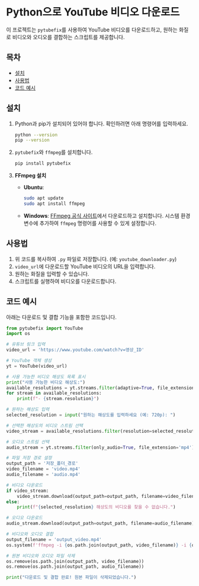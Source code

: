 # Python으로 YouTube 비디오 다운로드

이 프로젝트는 `pytubefix`를 사용하여 YouTube 비디오를 다운로드하고, 원하는 화질로 비디오와 오디오를 결합하는 스크립트를 제공합니다.

## 목차
- [설치](#설치)
- [사용법](#사용법)
- [코드 예시](#코드-예시)

## 설치

1. Python과 pip가 설치되어 있어야 합니다. 확인하려면 아래 명령어를 입력하세요.
    ```bash
    python --version
    pip --version
    ```

2. `pytubefix`와 `ffmpeg`를 설치합니다.
    ```bash
    pip install pytubefix
    ```

3. **FFmpeg 설치**
    - **Ubuntu**:
        ```bash
        sudo apt update
        sudo apt install ffmpeg
        ```

    - **Windows**: [FFmpeg 공식 사이트](https://ffmpeg.org/download.html)에서 다운로드하고 설치합니다. 시스템 환경 변수에 추가하여 `ffmpeg` 명령어를 사용할 수 있게 설정합니다.

## 사용법

1. 위 코드를 복사하여 `.py` 파일로 저장합니다. (예: `youtube_downloader.py`)
2. `video_url`에 다운로드할 YouTube 비디오의 URL을 입력합니다.
3. 원하는 화질을 입력할 수 있습니다.
4. 스크립트를 실행하여 비디오를 다운로드합니다.

## 코드 예시

아래는 다운로드 및 결합 기능을 포함한 코드입니다.

```python
from pytubefix import YouTube
import os

# 유튜브 링크 입력
video_url = 'https://www.youtube.com/watch?v=영상_ID'

# YouTube 객체 생성
yt = YouTube(video_url)

# 사용 가능한 비디오 해상도 목록 표시
print("사용 가능한 비디오 해상도:")
available_resolutions = yt.streams.filter(adaptive=True, file_extension='mp4', only_video=True).order_by('resolution').desc()
for stream in available_resolutions:
    print(f"- {stream.resolution}")

# 원하는 해상도 입력
selected_resolution = input("원하는 해상도를 입력하세요 (예: 720p): ")

# 선택한 해상도의 비디오 스트림 선택
video_stream = available_resolutions.filter(resolution=selected_resolution).first()

# 오디오 스트림 선택
audio_stream = yt.streams.filter(only_audio=True, file_extension='mp4').first()

# 파일 저장 경로 설정
output_path = '저장_폴더_경로'
video_filename = 'video.mp4'
audio_filename = 'audio.mp4'

# 비디오 다운로드
if video_stream:
    video_stream.download(output_path=output_path, filename=video_filename)
else:
    print(f"{selected_resolution} 해상도의 비디오를 찾을 수 없습니다.")

# 오디오 다운로드
audio_stream.download(output_path=output_path, filename=audio_filename)

# 비디오와 오디오 결합
output_filename = 'output_video.mp4'
os.system(f'ffmpeg -i {os.path.join(output_path, video_filename)} -i {os.path.join(output_path, audio_filename)} -c:v copy -c:a aac -strict experimental {os.path.join(output_path, output_filename)}')

# 원본 비디오와 오디오 파일 삭제
os.remove(os.path.join(output_path, video_filename))
os.remove(os.path.join(output_path, audio_filename))

print("다운로드 및 결합 완료! 원본 파일이 삭제되었습니다.")
